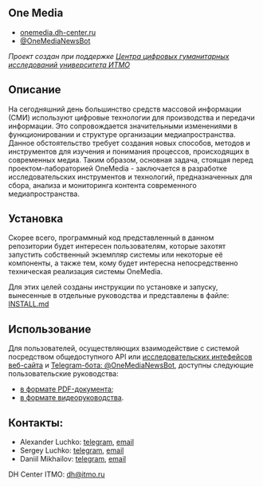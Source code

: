 ## One Media

- [onemedia.dh-center.ru](http://onemedia.dh-center.ru)
- [@OneMediaNewsBot](https://t.me/OneMediaNewsBot)

*Проект создан при поддержке [Центра цифровых гуманитарных исследований университета ИТМО](https://dh.itmo.ru/)*

## Описание

На сегодняшний день большинство средств массовой информации (СМИ) используют цифровые технологии для производства и передачи информации. Это сопровождается значительными изменениями в функционировании и структуре организации медиапространства. Данное обстоятельство требует создания новых способов, методов и инструментов для изучения и понимания процессов, происходящих в современных медиа.
Таким образом, основная задача, стоящая перед проектом-лабораторией OneMedia - заключается в разработке исследовательских инструментов и технологий, предназначенных для сбора, анализа и мониторинга контента современного медиапространства.


## Установка

Скорее всего, программный код представленный в данном репозитории будет интересен пользователям, которые захотят запустить собственный экземпляр системы или некоторые её компоненты, а также тем, кому будет интересна непосредственно техническая реализация системы OneMedia.

Для этих целей созданы инструкции по установке и запуску, вынесенные в отдельные руководства и представлены в файле: [INSTALL.md](INSTALL.md)

## Использование

Для пользователей, осуществляющих взаимодействие с системой посредством общедоступного API или [исследовательских интефейсов веб-сайта](http://onemedia.dh-center.ru/static/site/login.html) и [Telegram-бота: @OneMediaNewsBot](https://t.me/OneMediaNewsBot), доступны следующие пользовательские руководства:

 - [в формате PDF-документа](http://onemedia.dh-center.ru/static/site/tutorial.html);
 - [в формате видеоруководства](http://onemedia.dh-center.ru/static/site/files/VideoTutorial.mp4).

## Контакты:

- Alexander Luchko: [telegram](https://t.me/AlexanderLuchko), [email](stryktyradm@gmail.com) 
- Sergey Luchko: [telegram](https://t.me/kinmanz), [email](stryktyradm@gmail.com)
- Daniil Mikhailov: [telegram](https://t.me/myusernamed), [email](stryktyradm@gmail.com)

DH Center ITMO: [dh@itmo.ru](https://dh.itmo.ru/)
